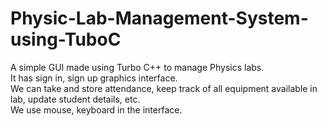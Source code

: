 # Physic-Lab-Management-System-using-TuboC
A simple GUI made using Turbo C++ to manage Physics labs.<br> 
It has sign in, sign up graphics interface.<br>
We can take and store attendance, keep track of all equipment available in lab, update student details, etc.<br>
We use mouse, keyboard in the interface.<br>
